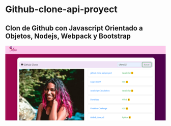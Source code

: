# Github-clone-api-proyect
## Clon de Github con Javascript Orientado a Objetos, Nodejs, Webpack y Bootstrap

<p align="center">
  <img src="Logo.png" width="1000 title="hover text">
</p>
